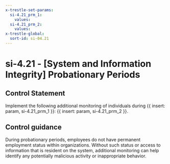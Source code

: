 ```yaml
---
x-trestle-set-params:
  si-4.21_prm_1:
    values:
  si-4.21_prm_2:
    values:
x-trestle-global:
  sort-id: si-04.21
---
```


# si-4.21 - \[System and Information Integrity\] Probationary Periods

## Control Statement

Implement the following additional monitoring of individuals during {{ insert: param, si-4.21_prm_1 }}: {{ insert: param, si-4.21_prm_2 }}.

## Control guidance

During probationary periods, employees do not have permanent employment status within organizations. Without such status or access to information that is resident on the system, additional monitoring can help identify any potentially malicious activity or inappropriate behavior.
